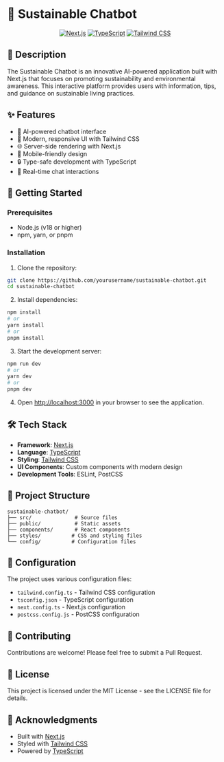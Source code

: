 # 🌱 Sustainable Chatbot

<div align="center">

[![Next.js](https://img.shields.io/badge/Next.js-black?style=for-the-badge&logo=next.js&logoColor=white)](https://nextjs.org/)
[![TypeScript](https://img.shields.io/badge/TypeScript-007ACC?style=for-the-badge&logo=typescript&logoColor=white)](https://www.typescriptlang.org/)
[![Tailwind CSS](https://img.shields.io/badge/Tailwind_CSS-38B2AC?style=for-the-badge&logo=tailwind-css&logoColor=white)](https://tailwindcss.com/)

</div>

## 📝 Description

The Sustainable Chatbot is an innovative AI-powered application built with Next.js that focuses on promoting sustainability and environmental awareness. This interactive platform provides users with information, tips, and guidance on sustainable living practices.

## ✨ Features

- 🤖 AI-powered chatbot interface
- 🎨 Modern, responsive UI with Tailwind CSS
- 🌐 Server-side rendering with Next.js
- 📱 Mobile-friendly design
- 🔒 Type-safe development with TypeScript
- 🎯 Real-time chat interactions

## 🚀 Getting Started

### Prerequisites

- Node.js (v18 or higher)
- npm, yarn, or pnpm

### Installation

1. Clone the repository:
```bash
git clone https://github.com/yourusername/sustainable-chatbot.git
cd sustainable-chatbot
```

2. Install dependencies:
```bash
npm install
# or
yarn install
# or
pnpm install
```

3. Start the development server:
```bash
npm run dev
# or
yarn dev
# or
pnpm dev
```

4. Open [http://localhost:3000](http://localhost:3000) in your browser to see the application.

## 🛠️ Tech Stack

- **Framework**: [Next.js](https://nextjs.org/)
- **Language**: [TypeScript](https://www.typescriptlang.org/)
- **Styling**: [Tailwind CSS](https://tailwindcss.com/)
- **UI Components**: Custom components with modern design
- **Development Tools**: ESLint, PostCSS

## 📁 Project Structure

```
sustainable-chatbot/
├── src/              # Source files
├── public/           # Static assets
├── components/       # React components
├── styles/          # CSS and styling files
└── config/          # Configuration files
```

## 🔧 Configuration

The project uses various configuration files:
- `tailwind.config.ts` - Tailwind CSS configuration
- `tsconfig.json` - TypeScript configuration
- `next.config.ts` - Next.js configuration
- `postcss.config.js` - PostCSS configuration

## 🤝 Contributing

Contributions are welcome! Please feel free to submit a Pull Request.

## 📄 License

This project is licensed under the MIT License - see the LICENSE file for details.

## 🙏 Acknowledgments

- Built with [Next.js](https://nextjs.org/)
- Styled with [Tailwind CSS](https://tailwindcss.com/)
- Powered by [TypeScript](https://www.typescriptlang.org/)
